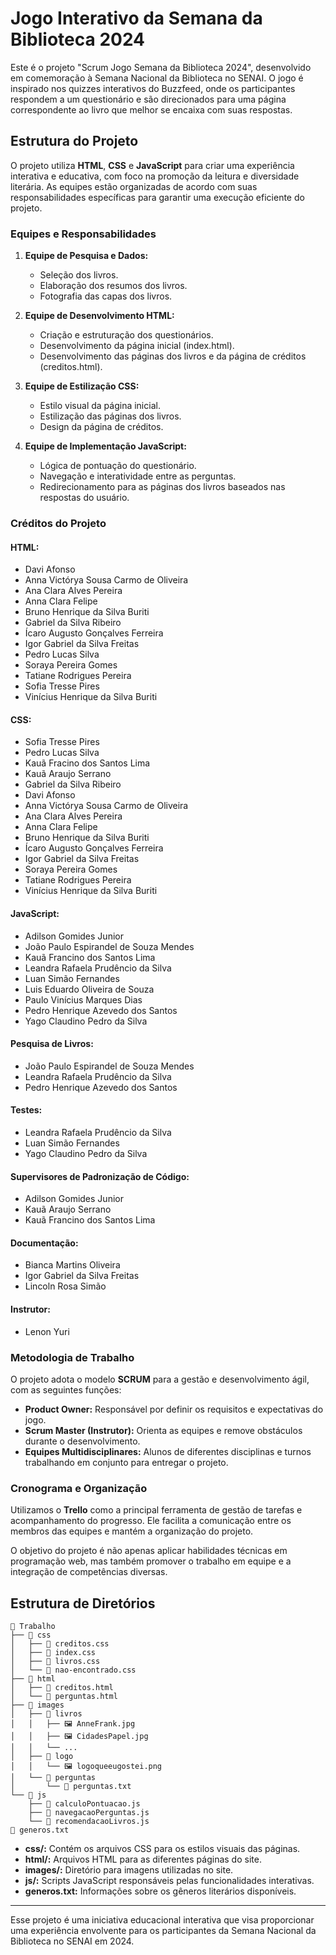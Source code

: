 # Jogo Interativo da Semana da Biblioteca 2024

Este é o projeto "Scrum Jogo Semana da Biblioteca 2024", desenvolvido em comemoração à Semana Nacional da Biblioteca no SENAI. O jogo é inspirado nos quizzes interativos do Buzzfeed, onde os participantes respondem a um questionário e são direcionados para uma página correspondente ao livro que melhor se encaixa com suas respostas.

## Estrutura do Projeto

O projeto utiliza **HTML**, **CSS** e **JavaScript** para criar uma experiência interativa e educativa, com foco na promoção da leitura e diversidade literária. As equipes estão organizadas de acordo com suas responsabilidades específicas para garantir uma execução eficiente do projeto.

### Equipes e Responsabilidades

1. **Equipe de Pesquisa e Dados:**
   - Seleção dos livros.
   - Elaboração dos resumos dos livros.
   - Fotografia das capas dos livros.

2. **Equipe de Desenvolvimento HTML:**
   - Criação e estruturação dos questionários.
   - Desenvolvimento da página inicial (index.html).
   - Desenvolvimento das páginas dos livros e da página de créditos (creditos.html).

3. **Equipe de Estilização CSS:**
   - Estilo visual da página inicial.
   - Estilização das páginas dos livros.
   - Design da página de créditos.

4. **Equipe de Implementação JavaScript:**
   - Lógica de pontuação do questionário.
   - Navegação e interatividade entre as perguntas.
   - Redirecionamento para as páginas dos livros baseados nas respostas do usuário.

### Créditos do Projeto

#### HTML:
- Davi Afonso
- Anna Victórya Sousa Carmo de Oliveira
- Ana Clara Alves Pereira
- Anna Clara Felipe
- Bruno Henrique da Silva Buriti
- Gabriel da Silva Ribeiro
- Ícaro Augusto Gonçalves Ferreira
- Igor Gabriel da Silva Freitas
- Pedro Lucas Silva
- Soraya Pereira Gomes
- Tatiane Rodrigues Pereira
- Sofia Tresse Pires
- Vinícius Henrique da Silva Buriti
  
#### CSS:
- Sofia Tresse Pires
- Pedro Lucas Silva
- Kauã Fracino dos Santos Lima
- Kauã Araujo Serrano
- Gabriel da Silva Ribeiro
- Davi Afonso
- Anna Victórya Sousa Carmo de Oliveira
- Ana Clara Alves Pereira
- Anna Clara Felipe
- Bruno Henrique da Silva Buriti
- Ícaro Augusto Gonçalves Ferreira
- Igor Gabriel da Silva Freitas
- Soraya Pereira Gomes
- Tatiane Rodrigues Pereira
- Vinícius Henrique da Silva Buriti

#### JavaScript:
- Adilson Gomides Junior
- João Paulo Espirandel de Souza Mendes
- Kauã Francino dos Santos Lima
- Leandra Rafaela Prudêncio da Silva
- Luan Simão Fernandes
- Luis Eduardo Oliveira de Souza
- Paulo Vinícius Marques Dias
- Pedro Henrique Azevedo dos Santos
- Yago Claudino Pedro da Silva

#### Pesquisa de Livros:
- João Paulo Espirandel de Souza Mendes
- Leandra Rafaela Prudêncio da Silva
- Pedro Henrique Azevedo dos Santos

#### Testes:
- Leandra Rafaela Prudêncio da Silva
- Luan Simão Fernandes
- Yago Claudino Pedro da Silva

#### Supervisores de Padronização de Código:
- Adilson Gomides Junior
- Kauã Araujo Serrano
- Kauã Francino dos Santos Lima

#### Documentação:
- Bianca Martins Oliveira
- Igor Gabriel da Silva Freitas
- Lincoln Rosa Simão

#### Instrutor:
- Lenon Yuri

### Metodologia de Trabalho

O projeto adota o modelo **SCRUM** para a gestão e desenvolvimento ágil, com as seguintes funções:

- **Product Owner:** Responsável por definir os requisitos e expectativas do jogo.
- **Scrum Master (Instrutor):** Orienta as equipes e remove obstáculos durante o desenvolvimento.
- **Equipes Multidisciplinares:** Alunos de diferentes disciplinas e turnos trabalhando em conjunto para entregar o projeto.

### Cronograma e Organização

Utilizamos o **Trello** como a principal ferramenta de gestão de tarefas e acompanhamento do progresso. Ele facilita a comunicação entre os membros das equipes e mantém a organização do projeto. 

O objetivo do projeto é não apenas aplicar habilidades técnicas em programação web, mas também promover o trabalho em equipe e a integração de competências diversas.

## Estrutura de Diretórios

```
📁 Trabalho
├── 📁 css
│   ├── 📄 creditos.css
│   ├── 📄 index.css
│   ├── 📄 livros.css
│   └── 📄 nao-encontrado.css
├── 📁 html
│   ├── 📄 creditos.html
│   └── 📄 perguntas.html
├── 📁 images
│   ├── 📁 livros
│   │   ├── 🖼️ AnneFrank.jpg
│   │   ├── 🖼️ CidadesPapel.jpg
│   │   └── ...
│   ├── 📁 logo
│   │   └── 🖼️ logoqueeugostei.png
│   └── 📁 perguntas
│       └── 📄 perguntas.txt
└── 📁 js
    ├── 📄 calculoPontuacao.js
    ├── 📄 navegacaoPerguntas.js
    └── 📄 recomendacaoLivros.js
📄 generos.txt
```

- **css/:** Contém os arquivos CSS para os estilos visuais das páginas.
- **html/:** Arquivos HTML para as diferentes páginas do site.
- **images/:** Diretório para imagens utilizadas no site.
- **js/:** Scripts JavaScript responsáveis pelas funcionalidades interativas.
- **generos.txt:** Informações sobre os gêneros literários disponíveis.

---

Esse projeto é uma iniciativa educacional interativa que visa proporcionar uma experiência envolvente para os participantes da Semana Nacional da Biblioteca no SENAI em 2024.
